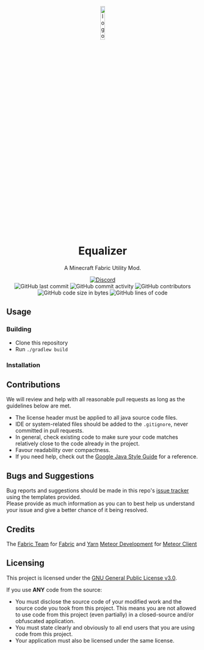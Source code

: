 <!-- remove comments at initial release, update the links to equalizer website -xargana -->

<p align="center">
<img src="https://xargana.com/media/equalizer.png" alt="logo" width="15%"/>
</p>

<h1 align="center">Equalizer</h1>
<p align="center">A Minecraft Fabric Utility Mod.</p>

<div align="center">
    <!-- unavailable unless the repo is public, leave them in -->
    <a href="https://discord.gg/bBGQZvd"><img src="https://img.shields.io/discord/689197705683140636?logo=discord" alt="Discord"/></a>
    <br>
    <img src="https://img.shields.io/github/last-commit/equalizer-development/equalizer" alt="GitHub last commit"/>
    <img src="https://img.shields.io/github/commit-activity/w/equalizer-development/equalizer" alt="GitHub commit activity"/>
    <img src="https://img.shields.io/github/contributors/equalizer-development/equalizer" alt="GitHub contributors"/>
    <br>
    <img src="https://img.shields.io/github/languages/code-size/equalizer-development/equalizer" alt="GitHub code size in bytes"/>
    <img src="https://img.shields.io/endpoint?url=https://ghloc.vercel.app/api/equalizer-development/equalizer/badge?filter=.java$&label=lines%20of%20code&color=blue" alt="GitHub lines of code"/>
</div>

## Usage

### Building
- Clone this repository
- Run `./gradlew build`

### Installation
<!--Follow the [guide](https://equalizerweb/instalation) on the wiki.-->

## Contributions
We will review and help with all reasonable pull requests as long as the guidelines below are met.

- The license header must be applied to all java source code files.
- IDE or system-related files should be added to the `.gitignore`, never committed in pull requests.
- In general, check existing code to make sure your code matches relatively close to the code already in the project.
- Favour readability over compactness.
- If you need help, check out the [Google Java Style Guide](https://google.github.io/styleguide/javaguide.html) for a reference.

## Bugs and Suggestions
Bug reports and suggestions should be made in this repo's [issue tracker](https://github.com/equalizer-development/equalizer/issues) using the templates provided.  
Please provide as much information as you can to best help us understand your issue and give a better chance of it being resolved.

<!-- maybe ill add my own sponsors page idk :3 
## Donations
All of our work is completely free and non-profit (donations pay only for hosting costs), therefore we are very grateful for all donations made to support us in running our community.  
Donations can be made via our [website](https://meteorclient.com/donate) and the minimum amount to get donor benefits is €5.  
You will be rewarded with a role on our Discord server and a customisable in-game cape.  
⚠️ _Make sure to create a Meteor account and link your Discord and Minecraft accounts to fully experience your rewards._ ⚠️
-->

## Credits
<!-- [Cabaletta](https://github.com/cabaletta) and [WagYourTail](https://github.com/wagyourtail) for [Baritone](https://github.com/cabaletta/baritone)  -->
The [Fabric Team](https://github.com/FabricMC) for [Fabric](https://github.com/FabricMC/fabric-loader) and [Yarn](https://github.com/FabricMC/yarn)
[Meteor Development](https://github.com/MeteorDevelopment) for [Meteor Client](https://github.com/MeteorDevelopment/meteor-client)

## Licensing
This project is licensed under the [GNU General Public License v3.0](https://www.gnu.org/licenses/gpl-3.0.en.html). 

If you use **ANY** code from the source:
- You must disclose the source code of your modified work and the source code you took from this project. This means you are not allowed to use code from this project (even partially) in a closed-source and/or obfuscated application.
- You must state clearly and obviously to all end users that you are using code from this project.
- Your application must also be licensed under the same license.

<!-- 
*If you have any other questions, check our [FAQ](https://meteorclient.com/faq) or ask in our [Discord](https://meteorclient.com/discord) server.*
-->
